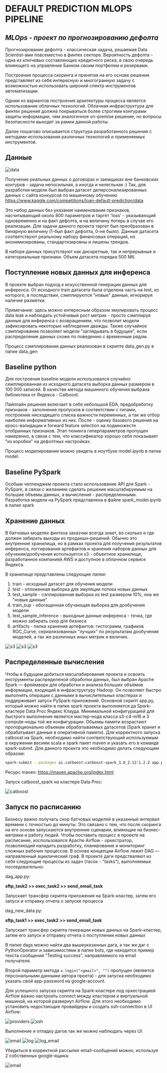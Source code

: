 # DEFAULT PREDICTION MLOPS PIPELINE
## _MLOps - проект по прогнозированию дефолта_

Прогнозирование дефолта - классическая задача, решаемая Data Scientist-ами повсеместно в финтех секторе.
Вероятность дефолта - одна из ключевых составляющих кредитного риска, в свою очередь влияющего на управление Банком своим портфелем и резервами.

Построение процесса скоринга и принятия на его основе решения представляет из себя интересную и многогранную задачу с возможностью использовать широкий спектр инструментов автоматизации.

Одним из вариантов построения архитектуры процесса является использование облачных технологий. Облачная инфраструктура для финтех решения должна покрываться более строгими контурами защиты информации, чем аналогичное on-premise решение, но вопросы безопасности выходят за рамки данной работы.

Далее пошагово описывается структура разработанного решения с методами использования различных технологий и применяемых инструментов.

## Данные


<image src="screens/1.jpg" alt="data">

Получение реальных данных о договорах и заемщиках вне банковских контуров - задача непосильная, а иногда и нелегльная :) Так, для разработки модели был выбран датасет деперсонализированных данных с сайта конкурсов по машинному обучению https://www.kaggle.com/competitions/loan-default-prediction/data

Это набор данных без указания наименования признаков, насчитывающий около 800 параметров и таргет 'loss' - указывающий одновременно и на факт дефолта, и на величину потерь в случае его реализации. Для задачи данного проекта таргет был преобразован в бинарную величину (1-был факт дефолта, 0-не было). Данные датасета соответствуют реальному набору финансовых операций, но анонимизированы, стандартизировны и лишены трендов.

В наборе данных присутствуют как дискретные, так и непрерывные и категориальные признаки. Объем датасета порядка 500 Мб.

## Поступление новых данных для инференса
В проекте выбран подход к искусственной генерации данных для инференса. От исходного train датасета была отделена часть на test, из которого, в последствии, сэмплируются "новые" данные, игнорируя наличие разметки.

Примечание: здесь можно интересным образом эмулировать процесс data leak и наблюдать устойчивый рост метрик - просто сэмплируя данные для инференса с возвращением, что позволит модели зафиксировать некоторые наблюдения дважды. Также случайное сэмплирование позволяет модели "заглядывать в будущее", если распределение данных схоже по поведению с временным рядом.

Процесс сэмплирования данных реализован в скрипте data_gen.py в папке data_gen

## Baseline python

Для построения baseline модели использовался случайно семплированная из исходного датасета выборка данных размером в 100 000 записей. В качестве метода машинного обучения выбрана библиотека от Яндекса - Catboost.

Пайплайн решения включает в себя небольшой EDA, предобработку признаков - заполнение пропусков в соответствии с типами, построение нисходящего списка важности переменных, а так же отбор наиболее информативных из них. После - оценку базового решения на кросс-валидации и forward feature selection на подмножесте отобранных признаков. Этап тюнинга гиперпараметров пропущен намеренно, в связи с тем, что классификатор хорошо себя показывает "из коробки" на дефолтных настройках.

Процесс моделирования можно увидеть в ноутбуке model.ipynb в папке model.

## Baseline PySpark
Особым челленджем проекта стало использование API для Spark - PySpark, в связи с желанием сделать решение масштабируемым на большие объемы данных, а вычисления - распределенными.
Разработка модели на PySpark представлена в файле spark_model.ipynb в папке spark

## Хранение данных
В батчовых моделях финтеха заказчик всегда знает, во сколько и где должен забирать выходы из продакшн-решений. Обычно это внутренние хранилища, но в рамках проекта для получения результатов инференса, логгирования артефактов и хранения наборов данных для обучения/дообучения используется s3 - объектное хранилище, разработанное компанией AWS и доступное в облачном сервисе Яндекса.

В хранилище представлены следующие папки:
1. train - исходный датасет для обучения модели
2. test - отложенная выборка для эмуляции потока новых данных
3. test_sample - сэплированная выборка из test размером 10%, она же "новые данные"
4. train_sup - обогащенная обучающая выборка для дообучения модели
5. test_sample_inference - выходные данные инференса - точка, где можно забирать скор для бизнеса
6. artifacts - папка хранения артефактов: гистограмм, графиков ROC_Curve, сериализованных "лучших" по результатам дообучения моделей, а так же различных иных метрик и величин.


<image src="screens/3. s3 folders.jpg" alt="s3">
<image src="screens/4. s3 pics.jpg" alt="s3">
<image src="screens/5. s3 models.jpg" alt="s3">

## Распределенные вычисления
Чтобы в будущем добиться масштабирования проекта и освоить инструменты распределеной обработки данных, был выбран Apache Spark —  фреймворк для обработки и анализа больших объёмов информации, входящий в инфраструктуру Hadoop. Он позволяет быстро выполнять операции с данными в вычислительных кластерах и поддерживает запуск PySpark-приложений.
Основной скрипт app.py, который можно найти в папке spark проекта выполняется да Spark-кластере Data Proc Яндекс Клауда. Минимальной конфигурацией для быстрого выполнения является мастер-нода класса s3-c4-m16 и 3 compute-ноды той же конфигурации. Объемы памяти возрастают пропорционально объемам обрабатываемых датасетов (Spark хранит и обрабатывает данные в оперативной памяти).
Для корректного запуска catboost на Spark, необходимо найти соответствующий используемым в окружении весиям scala и spark пакет maven и указать его в команде spark-submit. Для данного проекта это необходимо делать следующим образом:
```sh
spark-submit --packages ai.catboost:catboost-spark_3.0_2.12:1.2.2 app.py
```
Ресурс maven: https://maven.apache.org/index.html

Запуск catboost_spark на кластере Data Proc:

<image src="screens/1. запуск catboost-spark.jpg" alt="catboost">

## Запуск по расписанию
Бизнесу важно получать скор батчовых моделей в указанный интервал времени с точностью до минуты. Это связано с тем, что после скоринга на его основе запускаются внутренние сценарии, влияющие на бизнес-метрики и работу людей. Чтобы поставить процесс в проекте на расписание, изспользовался Apache Airflow - оркестратор, позволяющий наладить разработку, планирование и мониторинг сложных рабочих процессов. 
В основе концепции Airflow лежит DAG — направленный ациклический граф. 
В проекте даги предстваляют из себя следующие процессы из задач (тасок - "tasks"), выполняемых последовательно:

dag_app.py:  

__sftp_task2 >> exec_task2 >> send_email_task__  

Запускает трансфер скрипта приложения на Spark-кластер, затем его запуск и отправку отчета о запуске процесса

dag_new_data.py:  

__sftp_task1 >> exec_task2 >> send_email_task__  

Запускает трансфер скрипта генерации новых данных на Spark-кластер, затем его запуск и отправку отчета о поступлении новых данных

В папке dags можно найти два вышеуказанных дага, а так же даг с PythonOperator и зависимостями в папке bots, где находится пример текста сообщения "Testing success", направляемого на email получателя.

Второй параметр метода ```x.login("<gmail>", "")``` пропущен (является персональными данными автора проета) - для запуска необходимо указать свой app-password на google-account.

Для успешного запуска скрипта на Spark-кластере под оркестрацией Airflow важно настроить connect между кластером и виртуальной машиной, на которой развернут Airflow. Для этого необходимо установить недостающие провайдеры и создать ssh-connection в UI Airflow:

<image src="screens/6. air providers.jpg" alt="providers">
<image src="screens/6. air ssh.jpg" alt="ssh">

Выполнение и отладку дагов так же можно наблюдать через UI:

<image src="screens/14. email dag2.jpg" alt="email">
<image src="screens/12. good log 3.jpg" alt="log">
<image src="screens/13. email dag.jpg" alt="log_email">

Убедиться в корректной рассылке email-сообщений можно, используя 2 собственных google-ящика:

<image src="screens/15. email send received.jpg" alt="email">







